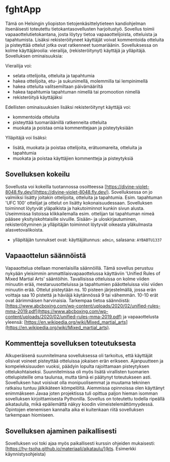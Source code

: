 # fghtApp
Tämä on Helsingin yliopiston tietojenkäsittelytieteen kandiohjelman itsenäisesti toteutettu tietokantasovellusten harjoitustyö. Sovellus toimii vapaaottelutietokantana, josta löytyy tietoa vapaaottelijoista, otteluista ja tapahtumista. Lisäksi rekisteröityneet käyttäjät voivat kommentoida otteluita ja pisteyttää ottelut jotka ovat ratkenneet tuomariäänin. Sovelluksessa on kolme käyttäjäroolia: vierailija, (rekisteröitynyt) käyttäjä ja ylläpitäjä. Sovelluksen ominaisuuksia:

Vierailija voi:
* selata ottelijoita, otteluita ja tapahtumia
* hakea ottelijoita, etu- ja sukunimellä, molemmilla tai lempinimellä
* hakea otteluita valitsemiltaan päivämääriltä
* hakea tapahtumia tapahtuman nimellä tai promootion nimellä
* rekisteröityä käyttäjäksi

Edellisten ominaisuuksien lisäksi rekisteröitynyt käyttäjä voi:
* kommentoida otteluita
* pisteyttää tuomariäänillä ratkenneita otteluita
* muokata ja poistaa omia kommenttejaan ja pisteytyksiään

Ylläpitäjä voi lisäksi:
* lisätä, muokata ja poistaa ottelijoita, erätuomareita, otteluita ja tapahtumia
* muokata ja poistaa käyttäjien kommentteja ja pisteytyksiä

## Sovelluksen kokeilu
Sovellusta voi kokeilla tuotannossa osoitteessa [https://divine-violet-8048.fly.dev/](https://divine-violet-8048.fly.dev/). Sovelluksessa on jo valmiiksi lisätty joitakin ottelijoita, otteluita ja tapahtumia. Esim. tapahtuman 'UFC 100' ottelijat ja ottelut on lisätty kokonaisuudessaan. Sovelluksen toiminnot löytyvät yläpalkista ja hakutoiminnot kunkin sivun alusta. Useimmissa listoissa klikkailemalla esim. ottelijan tai tapahtuman nimeä pääsee yksityiskohtaisille sivuille. Sisään- ja uloskirjautuminen, rekisteröityminen ja ylläpitäjän toiminnot löytyvät oikeasta yläkulmasta alasvetovalikoista.

* ylläpitäjän tunnukset ovat: käyttäjätunnus: `admin`, salasana: `AYBABTU1337`

## Vapaaottelun säännöistä
Vapaaottelua otellaan monenlaisilla säännöillä. Tämä sovellus perustuu nykyään yleisimmin ammattilaisvapaaottelussa käyttäviin 'Unified Rules of Mixed Martial Arts' sääntöihin. Tavallisissa otteluissa on kolme viiden minuutin erää, mestaruusotteluissa ja tapahtumien pääotteluissa viisi viiden minuutin erää. Ottelut pisteytään ns. 10 pisteen järjestelmällä, jossa erän voittaja saa 10 pistettä ja häviäjä käytännössä 9 tai vähemmän. 10-10 erät ovat äärimmäisen harvinaisia. Tarkempaa tietoa säännöistä: [https://www.abcboxing.com/wp-content/uploads/2020/02/unified-rules-mma-2019.pdf](https://www.abcboxing.com/wp-content/uploads/2020/02/unified-rules-mma-2019.pdf) ja vapaaottelusta yleensä: [https://en.wikipedia.org/wiki/Mixed_martial_arts](https://en.wikipedia.org/wiki/Mixed_martial_arts).

## Kommentteja sovelluksen toteutuksesta
Alkuperäisenä suunnitelmana sovelluksessa oli tarkoitus, että käyttäjät olisivat voineet pisteyttää otteluissa jokaisen erän erikseen. Ajanpuutteen ja kompeleksisuuden vuoksi, päädyin lopulta rajoittamaan pisteytyksen ottelukohtaiseksi. Suunnitelmissa oli myös lisätä virallisten tuomarien ottelupisteille oma taulunsa, mutta tämä ei päätynyt toteutukseen asti. Sovelluksen haut voisivat olla monipuolisemmat ja muutama tekninen ratkaisu tuntuu jälkikäteen kömpelöltä. Aiemmissa opinnoissa olen käyttänyt enimmäkseen Javaa joten projektissa tuli opittua paljon hieman isomman sovelluksen kirjoittamisesta Pythonilla. Sovellus on toteutettu todella ripeällä aikataululla, mikä epäilemättä näkyy koodin viimeistelemättömyydessä. Opintojen etenemisen kannalta aika ei kuitenkaan riitä sovelluksen tarkempaan hiomiseen.

## Sovelluksen ajaminen paikallisesti
Sovelluksen voi toki ajaa myös paikallisesti kurssin ohjeiden mukaisesti: [https://hy-tsoha.github.io/materiaali/aikataulu/](kts. Esimerkki käynnistysohjeista)
